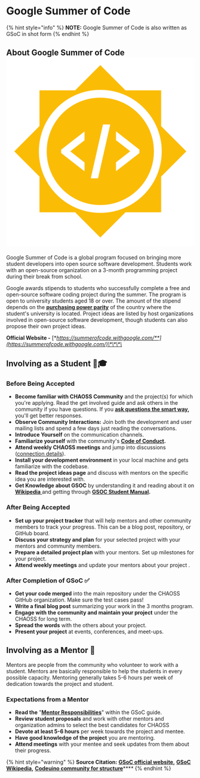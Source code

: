 # Google Summer of Code

{% hint style="info" %}
**NOTE:** Google Summer of Code is also written as GSoC in shot form
{% endhint %}

## About Google Summer of Code ![](../.gitbook/assets/1200px-gsoc-icon.svg.png) 

Google Summer of Code is a global program focused on bringing more student developers into open source software development. Students work with an open-source organization on a 3-month programming project during their break from school. 

Google awards stipends to students who successfully complete a free and open-source software coding project during the summer. The program is open to university students aged 18 or over. The amount of the stipend depends on the [**purchasing power parity**](https://en.wikipedia.org/wiki/Purchasing_power_parity) of the country where the student's university is located. Project ideas are listed by host organizations involved in open-source software development, though students can also propose their own project ideas.

**Official Website -** [**https://summerofcode.withgoogle.com/**](https://summerofcode.withgoogle.com/)\*\*\*\*

## Involving as a Student 👨🎓 

### Before Being Accepted

* **Become familiar with CHAOSS Community** and the project\(s\) for which you're applying.  Read the get involved guide and ask others in the community if you have questions. If you [**ask questions the smart way**](http://www.catb.org/~esr/faqs/smart-questions.html)**,** you'll get better responses.
* **Observe Community Interactions:** Join both the development and user mailing lists and spend a few days just reading the conversations.
* **Introduce Yourself** on the communication channels.
* **Familiarize yourself** with the community's [**Code of Conduct**](https://chaoss.community/about/code-of-conduct/)**.**
* **Attend weekly CHAOSS meetings** and jump into discussions \([connection details](https://chaoss.community/participate/)\).
* **Install your development environment** in your local machine and gets familiarize with the codebase.
* **Read the project ideas page** and discuss with mentors on the specific idea you are interested with.
* **Get Knowledge about GSOC** by understanding it and reading about it on [**Wikipedia** ](https://en.wikipedia.org/wiki/Google_Summer_of_Code)and getting through [**GSOC Student Manual**](https://google.github.io/gsocguides/student/)**.**

### After Being Accepted

* **Set up your project tracker** that will help mentors and other community members to track your progress. This can be a blog post, repository, or GitHub board.
* **Discuss your strategy and plan** for your selected project with your mentors and community members.
* **Prepare a detailed project plan** with your mentors. Set up milestones for your project.
* **Attend weekly meetings** and update your mentors about your project .

### After Completion of GSoC ✅ 

* **Get your code merged** into the main repository under the CHAOSS GitHub organization. Make sure the test cases pass!
* **Write a final blog post** summarizing your work in the 3 months program.
* **Engage with the community and maintain your project** under the CHAOSS for long term.
* **Spread the words** with the others about your project.
* **Present your project** at events, conferences, and meet-ups.

## Involving as a Mentor 👥 

Mentors are people from the community who volunteer to work with a student. Mentors are basically responsible to help the students in every possible capacity. Mentoring generally takes 5-6 hours per week of dedication towards the project and student.

### Expectations from a Mentor

* **Read the** "[**Mentor Responsibilities**](https://developers.google.com/open-source/gsoc/help/responsibilities#mentors_responsibilities)" within the GSoC guide.
* **Review student proposals** and work with other mentors and organization admins to select the best candidates for CHAOSS
* **Devote at least 5-6 hours** per week towards the project and mentee.
* **Have good knowledge of the project** you are mentoring.
* **Attend meetings** with your mentee and seek updates from them about their progress.

{% hint style="warning" %}
**Source Citation:** [**GSoC official website**](https://summerofcode.withgoogle.com/)**,** [**GSoC Wikipedia**](https://en.wikipedia.org/wiki/Google_Summer_of_Code)**,** [**Codeuino community for structure**](https://docs.codeuino.org/documentation/activities/gsoc2020)\*\*\*\*
{% endhint %}

